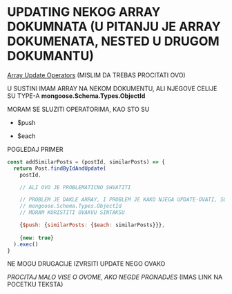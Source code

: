 # UPDATING NEKOG ARRAY DOKUMNATA (U PITANJU JE ARRAY DOKUMENATA, NESTED U DRUGOM DOKUMANTU)

[Array Update Operators](https://docs.mongodb.com/manual/reference/operator/update-array/) (MISLIM DA TREBAS PROCITATI OVO)

U SUSTINI IMAM ARRAY NA NEKOM DOKUMENTU, ALI NJEGOVE CELIJE SU TYPE-A **mongoose.Schema.Types.ObjectId**

MORAM SE SLUZITI OPERATORIMA, KAO STO SU

- $push

- $each

POGLEDAJ PRIMER

```javascript
const addSimilarPosts = (postId, similarPosts) => {
  return Post.findByIdAndUpdate(
    postId,

    // ALI OVO JE PROBLEMATICNO SHVATITI

    // PROBLEM JE DAKLE ARRAY, I PROBLEM JE KAKO NJEGA UPDATE-OVATI, SOBZIROM DA JE TO ARRAY TYPE-OVA
    // mongoose.Schema.Types.ObjectId
    // MORAM KORISTITI OVAKVU SINTAKSU

    {$push: {similarPosts: {$each: similarPosts}}},
    
    {new: true}
  ).exec()
}
```

NE MOGU DRUGACIJE IZVRSITI UPDATE NEGO OVAKO

*PROCITAJ MALO VISE O OVOME, AKO NEGDE PRONADJES* (IMAS LINK NA POCETKU TEKSTA)
